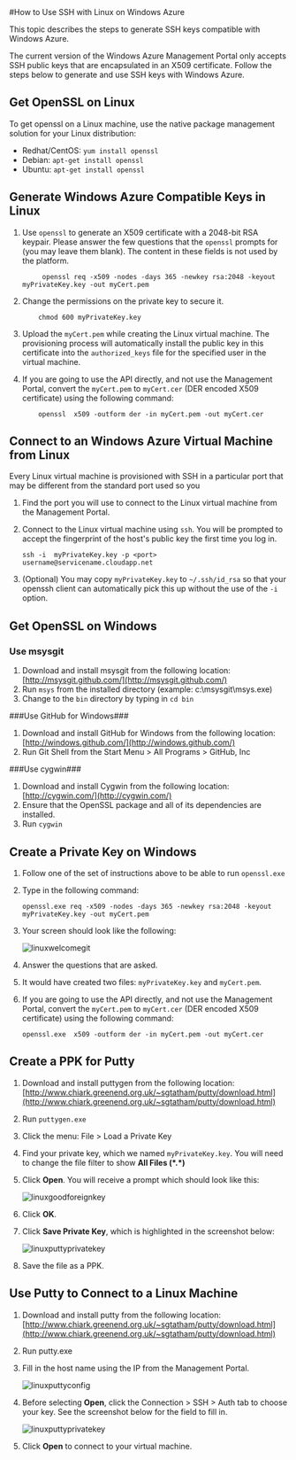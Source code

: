 <properties umbracoNaviHide="0" pageTitle="How to Use SSH with Linux on Windows Azure" metaKeywords="Windows Azure virtual machine, Azure virtual machine, SSH" metaDescription="" linkid="manage-linux-how-to-guide-ssh" urlDisplayName="How To Guides" headerExpose="" footerExpose="" disqusComments="1" />
#How to Use SSH with Linux on Windows Azure

This topic describes the steps to generate SSH keys compatible with Windows Azure.

The current version of the Windows Azure Management Portal only accepts SSH public keys that are encapsulated in an X509 certificate. Follow the steps below to generate and use SSH keys with Windows Azure.

## Get OpenSSL on Linux ##
To get openssl on a Linux machine, use the native package management solution for your Linux distribution:

*  Redhat/CentOS: `yum install openssl`
*  Debian: `apt-get install openssl`
*  Ubuntu: `apt-get install openssl`

## Generate Windows Azure Compatible Keys in Linux ##

1. Use `openssl` to generate an X509 certificate with a 2048-bit RSA keypair. Please answer the few questions that the `openssl` prompts for (you may leave them blank). The content in these fields is not used by the platform.

			openssl req -x509 -nodes -days 365 -newkey rsa:2048 -keyout myPrivateKey.key -out myCert.pem
2.	Change the permissions on the private key to secure it.

			chmod 600 myPrivateKey.key
3.	Upload the `myCert.pem` while creating the Linux virtual machine. The provisioning process will automatically install the public key in this certificate into the `authorized_keys` file for the specified user in the virtual machine.

4.	If you are going to use the API directly, and not use the Management Portal, convert the `myCert.pem` to `myCert.cer` (DER encoded X509 certificate) using the following command:

			openssl  x509 -outform der -in myCert.pem -out myCert.cer

## Connect to an Windows Azure Virtual Machine from Linux ##
Every Linux virtual machine is provisioned with SSH in a particular port that may be different from the standard port used so you 

1.	Find the port you will use to connect to the Linux virtual machine from the Management Portal.
2.	Connect to the Linux virtual machine using `ssh`. You will be prompted to accept the fingerprint of the host's public key the first time you log in.

		ssh -i  myPrivateKey.key -p <port> username@servicename.cloudapp.net
3.	(Optional) You may copy `myPrivateKey.key` to `~/.ssh/id_rsa` so that your openssh client can automatically pick this up without the use of the `-i` option.

## Get OpenSSL on Windows ##
### Use msysgit ###

1.	Download and install msysgit from the following location: [http://msysgit.github.com/](http://msysgit.github.com/)
2.	Run `msys` from the installed directory (example: c:\msysgit\msys.exe)
3.	Change to the `bin` directory by typing in `cd bin`

###Use GitHub for Windows###

1.	Download and install GitHub for Windows from the following location: [http://windows.github.com/](http://windows.github.com/)
2.	Run Git Shell from the Start Menu > All Programs > GitHub, Inc

###Use cygwin###

1.	Download and install Cygwin from the following location: [http://cygwin.com/](http://cygwin.com/)
2.	Ensure that the OpenSSL package and all of its dependencies are installed.
3.	Run `cygwin`

## Create a Private Key on Windows ##

1.	Follow one of the set of instructions above to be able to run `openssl.exe`
2.	Type in the following command:

		openssl.exe req -x509 -nodes -days 365 -newkey rsa:2048 -keyout myPrivateKey.key -out myCert.pem

3.	Your screen should look like the following:

	![linuxwelcomegit](../media/linuxwelcomegit.png)

4.	Answer the questions that are asked.
5.	It would have created two files: `myPrivateKey.key` and `myCert.pem`.
6.	If you are going to use the API directly, and not use the Management Portal, convert the `myCert.pem` to `myCert.cer` (DER encoded X509 certificate) using the following command:

		openssl.exe  x509 -outform der -in myCert.pem -out myCert.cer

## Create a PPK for Putty ##

1.	Download and install puttygen from the following location: [http://www.chiark.greenend.org.uk/~sgtatham/putty/download.html](http://www.chiark.greenend.org.uk/~sgtatham/putty/download.html)
2.	Run `puttygen.exe`
3.	Click the menu: File > Load a Private Key
4.	Find your private key, which we named `myPrivateKey.key`. You will need to change the file filter to show **All Files (\*.*)**
5.	Click **Open**. You will receive a prompt which should look like this:

	![linuxgoodforeignkey](../media/linuxgoodforeignkey.png)

6.	Click **OK**.
7.	Click **Save Private Key**, which is highlighted in the screenshot below:

	![linuxputtyprivatekey](../media/linuxputtyprivatekey.png)

8.	Save the file as a PPK.

## Use Putty to Connect to a Linux Machine ##

1.	Download and install putty from the following location: [http://www.chiark.greenend.org.uk/~sgtatham/putty/download.html](http://www.chiark.greenend.org.uk/~sgtatham/putty/download.html)
2.	Run putty.exe
3.	Fill in the host name using the IP from the Management Portal.

	![linuxputtyconfig](../media/linuxputtyconfig.png)

4.	Before selecting **Open**, click the Connection > SSH > Auth tab to choose your key. See the screenshot below for the field to fill in.

	![linuxputtyprivatekey](../media/linuxputtyprivatekey.png)

5.	Click **Open** to connect to your virtual machine.